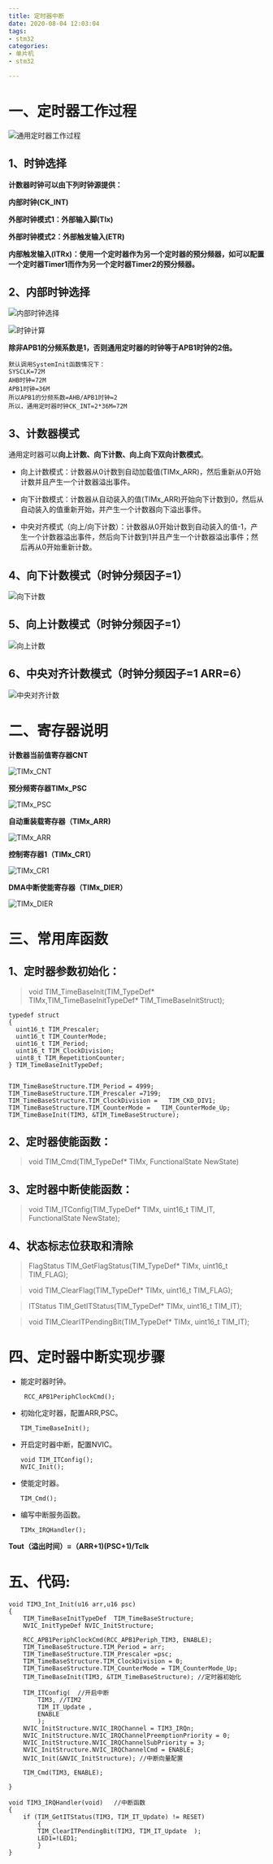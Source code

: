 ```yaml
---
title: 定时器中断
date: 2020-08-04 12:03:04
tags:
- stm32
categories:
- 单片机
- stm32

---
```

# 一、定时器工作过程 #

![通用定时器工作过程](/images/单片机/stm32/定时器/通用定时器工作过程.png)

## 1、时钟选择 ##

**计数器时钟可以由下列时钟源提供：**

**内部时钟(CK_INT)**

**外部时钟模式1：外部输入脚(TIx)**

**外部时钟模式2：外部触发输入(ETR)**

**内部触发输入(ITRx)：使用一个定时器作为另一个定时器的预分频器，如可以配置一个定时器Timer1而作为另一个定时器Timer2的预分频器。**


## 2、内部时钟选择 ##

![内部时钟选择](/images/单片机/stm32/定时器/内部时钟选择.png)


![时钟计算](/images/单片机/stm32/定时器/时钟计算.png)


**除非APB1的分频系数是1，否则通用定时器的时钟等于APB1时钟的2倍。**


	默认调用SystemInit函数情况下：
	SYSCLK=72M
	AHB时钟=72M
	APB1时钟=36M
	所以APB1的分频系数=AHB/APB1时钟=2
	所以，通用定时器时钟CK_INT=2*36M=72M


## 3、计数器模式 ##
通用定时器可以**向上计数、向下计数、向上向下双向计数模式**。

- 向上计数模式：计数器从0计数到自动加载值(TIMx_ARR)，然后重新从0开始计数并且产生一个计数器溢出事件。

- 向下计数模式：计数器从自动装入的值(TIMx_ARR)开始向下计数到0，然后从自动装入的值重新开始，并产生一个计数器向下溢出事件。

- 中央对齐模式（向上/向下计数）：计数器从0开始计数到自动装入的值-1，产生一个计数器溢出事件，然后向下计数到1并且产生一个计数器溢出事件；然后再从0开始重新计数。


## 4、向下计数模式（时钟分频因子=1） ##


![向下计数](/images/单片机/stm32/定时器/向下计数.png)





## 5、向上计数模式（时钟分频因子=1） ##


![向上计数](/images/单片机/stm32/定时器/向上计数.png)






## 6、中央对齐计数模式（时钟分频因子=1  ARR=6） ##


![中央对齐计数](/images/单片机/stm32/定时器/中央对齐计数.png)






# 二、寄存器说明 #



**计数器当前值寄存器CNT**

![TIMx_CNT](/images/单片机/stm32/定时器/TIMx_CNT.png)


**预分频寄存器TIMx_PSC**

![TIMx_PSC](/images/单片机/stm32/定时器/TIMx_PSC.png)


**自动重装载寄存器（TIMx_ARR)**

![TIMx_ARR](/images/单片机/stm32/定时器/TIMx_ARR.png)



**控制寄存器1（TIMx_CR1）**


![TIMx_CR1](/images/单片机/stm32/定时器/TIMx_CR1.png)


**DMA中断使能寄存器（TIMx_DIER）**


![TIMx_DIER](/images/单片机/stm32/定时器/TIMx_DIER.png)



# 三、常用库函数 #


## 1、定时器参数初始化： ##


> void TIM_TimeBaseInit(TIM_TypeDef* TIMx,TIM_TimeBaseInitTypeDef* TIM_TimeBaseInitStruct);

	typedef struct
	{
	  uint16_t TIM_Prescaler;        
	  uint16_t TIM_CounterMode;     
	  uint16_t TIM_Period;        
	  uint16_t TIM_ClockDivision;  
	  uint8_t TIM_RepetitionCounter;
	} TIM_TimeBaseInitTypeDef; 
	
	
	TIM_TimeBaseStructure.TIM_Period = 4999; 
	TIM_TimeBaseStructure.TIM_Prescaler =7199; 
	TIM_TimeBaseStructure.TIM_ClockDivision =   TIM_CKD_DIV1; 
	TIM_TimeBaseStructure.TIM_CounterMode =   TIM_CounterMode_Up; 
	TIM_TimeBaseInit(TIM3, &TIM_TimeBaseStructure); 



## 2、定时器使能函数： ##

> void TIM_Cmd(TIM_TypeDef* TIMx, FunctionalState NewState)

## 3、定时器中断使能函数： ##

> void TIM_ITConfig(TIM_TypeDef* TIMx, uint16_t TIM_IT, FunctionalState NewState);

## 4、状态标志位获取和清除 ##

> FlagStatus TIM_GetFlagStatus(TIM_TypeDef* TIMx, uint16_t TIM_FLAG);

> void TIM_ClearFlag(TIM_TypeDef* TIMx, uint16_t TIM_FLAG);

> ITStatus TIM_GetITStatus(TIM_TypeDef* TIMx, uint16_t TIM_IT);

> void TIM_ClearITPendingBit(TIM_TypeDef* TIMx, uint16_t TIM_IT);



# 四、定时器中断实现步骤 #


- 能定时器时钟。

       RCC_APB1PeriphClockCmd();

- 初始化定时器，配置ARR,PSC。

      TIM_TimeBaseInit();

- 开启定时器中断，配置NVIC。

      void TIM_ITConfig();
      NVIC_Init();

- 使能定时器。

      TIM_Cmd();

- 编写中断服务函数。

      TIMx_IRQHandler();


**Tout（溢出时间）=（ARR+1)(PSC+1)/Tclk**

# 五、代码: #



	void TIM3_Int_Init(u16 arr,u16 psc)
	{
	    TIM_TimeBaseInitTypeDef  TIM_TimeBaseStructure;
		NVIC_InitTypeDef NVIC_InitStructure;
	
		RCC_APB1PeriphClockCmd(RCC_APB1Periph_TIM3, ENABLE); 
		TIM_TimeBaseStructure.TIM_Period = arr; 
		TIM_TimeBaseStructure.TIM_Prescaler =psc;   
		TIM_TimeBaseStructure.TIM_ClockDivision = 0; 
		TIM_TimeBaseStructure.TIM_CounterMode = TIM_CounterMode_Up; 
		TIM_TimeBaseInit(TIM3, &TIM_TimeBaseStructure); //定时器初始化
	 
		TIM_ITConfig(  //开启中断
			TIM3, //TIM2
			TIM_IT_Update ,
			ENABLE 
			);
		NVIC_InitStructure.NVIC_IRQChannel = TIM3_IRQn;  
		NVIC_InitStructure.NVIC_IRQChannelPreemptionPriority = 0; 
		NVIC_InitStructure.NVIC_IRQChannelSubPriority = 3; 
		NVIC_InitStructure.NVIC_IRQChannelCmd = ENABLE; 
		NVIC_Init(&NVIC_InitStructure); //中断向量配置
	
		TIM_Cmd(TIM3, ENABLE);  
								 
	}
	
	void TIM3_IRQHandler(void)   //中断函数
	{
		if (TIM_GetITStatus(TIM3, TIM_IT_Update) != RESET) 
			{
			TIM_ClearITPendingBit(TIM3, TIM_IT_Update  );  
			LED1=!LED1;
			}
	}
	












